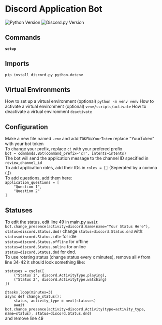 # Discord Application Bot
![Python Version](https://img.shields.io/badge/python-3.8%2B-blue) ![Discord.py Version](https://img.shields.io/badge/discord.py-2.0%2B-orange)

## Commands
**`setup`**<br>

## Imports
``pip install discord.py python-dotenv``
## Virtual Environments
How to set up a virtual environment (optional)
`python -m venv venv`
How to activate a virtual environment (optional)
`venv/scripts/activate`
How to deactivate a virtual environment
`deactivate`

## Configuration
Make a new file named `.env` and add `TOKEN=YourToken` replace "YourToken" with your bot token<br>
To change your prefix, replace `c!` with your prefered prefix<br>
`bot = commands.Bot(command_prefix='c!', intents=intents)`<br>
The bot will send the application message to the channel ID specified in `review_channel_id`<br>
To add application roles, add their IDs in `roles = []` (Seperated by a comma (,))<br>
To add questions, add them here:<br>
`application_questions = [`<br>
`    "Question 1",`<br>
`    "Question 2"`<br>
`]`<br>

## Statuses
To edit the status, edit line 49 in main.py `await bot.change_presence(activity=discord.Game(name="Your Status Here"), status=discord.Status.dnd)` change `status=discord.Status.dnd` with:<br>
`status=discord.Status.idle` for idle<br>
`status=discord.Status.offline` for offline<br>
`status=discord.Status.online` for online<br>
`status=discord.Status.dnd` for dnd.<br>
To use rotating status (change status every x minutes), remove all `#` from line 34-42 it should look something like:<br>

`statuses = cycle([`<br>
`    ("Status 1", discord.ActivityType.playing),`<br>
`    ("Status 2", discord.ActivityType.watching)`<br>
`])`<br>

`@tasks.loop(minutes=3)`<br>
`async def change_status():`<br>
`    status, activity_type = next(statuses)`<br>
`    await bot.change_presence(activity=discord.Activity(type=activity_type, name=status), status=discord.Status.dnd)`<br>
and remove line 49
